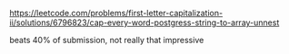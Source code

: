 https://leetcode.com/problems/first-letter-capitalization-ii/solutions/6796823/cap-every-word-postgress-string-to-array-unnest

beats 40% of submission, not really that impressive